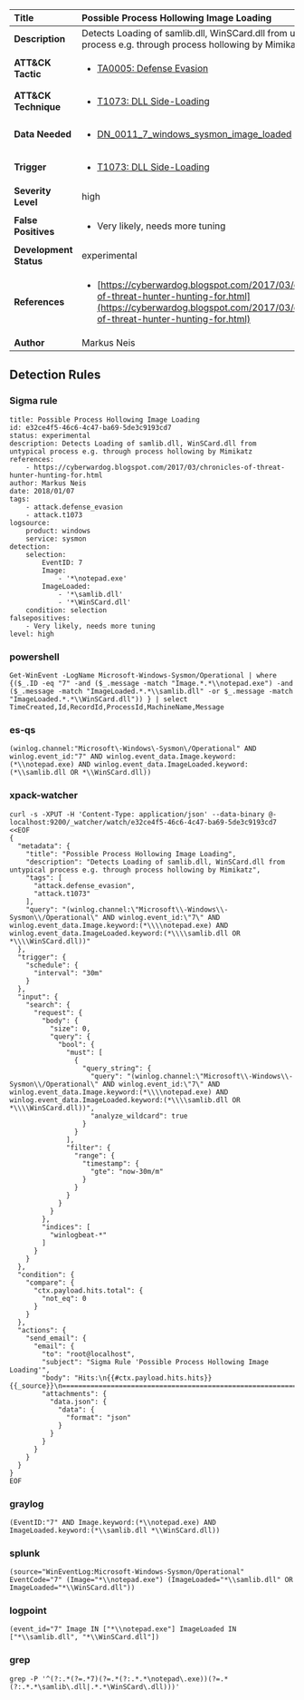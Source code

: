 | Title                    | Possible Process Hollowing Image Loading       |
|:-------------------------|:------------------|
| **Description**          | Detects Loading of samlib.dll, WinSCard.dll from untypical process e.g. through process hollowing by Mimikatz |
| **ATT&amp;CK Tactic**    |  <ul><li>[TA0005: Defense Evasion](https://attack.mitre.org/tactics/TA0005)</li></ul>  |
| **ATT&amp;CK Technique** | <ul><li>[T1073: DLL Side-Loading](https://attack.mitre.org/techniques/T1073)</li></ul>  |
| **Data Needed**          | <ul><li>[DN_0011_7_windows_sysmon_image_loaded](../Data_Needed/DN_0011_7_windows_sysmon_image_loaded.md)</li></ul>  |
| **Trigger**              | <ul><li>[T1073: DLL Side-Loading](../Triggers/T1073.md)</li></ul>  |
| **Severity Level**       | high |
| **False Positives**      | <ul><li>Very likely, needs more tuning</li></ul>  |
| **Development Status**   | experimental |
| **References**           | <ul><li>[https://cyberwardog.blogspot.com/2017/03/chronicles-of-threat-hunter-hunting-for.html](https://cyberwardog.blogspot.com/2017/03/chronicles-of-threat-hunter-hunting-for.html)</li></ul>  |
| **Author**               | Markus Neis |


## Detection Rules

### Sigma rule

```
title: Possible Process Hollowing Image Loading
id: e32ce4f5-46c6-4c47-ba69-5de3c9193cd7
status: experimental
description: Detects Loading of samlib.dll, WinSCard.dll from untypical process e.g. through process hollowing by Mimikatz
references:
    - https://cyberwardog.blogspot.com/2017/03/chronicles-of-threat-hunter-hunting-for.html
author: Markus Neis
date: 2018/01/07
tags:
    - attack.defense_evasion
    - attack.t1073
logsource:
    product: windows
    service: sysmon
detection:
    selection:
        EventID: 7
        Image:
            - '*\notepad.exe'
        ImageLoaded:
            - '*\samlib.dll'
            - '*\WinSCard.dll'
    condition: selection
falsepositives:
    - Very likely, needs more tuning
level: high

```





### powershell
    
```
Get-WinEvent -LogName Microsoft-Windows-Sysmon/Operational | where {($_.ID -eq "7" -and ($_.message -match "Image.*.*\\notepad.exe") -and ($_.message -match "ImageLoaded.*.*\\samlib.dll" -or $_.message -match "ImageLoaded.*.*\\WinSCard.dll")) } | select TimeCreated,Id,RecordId,ProcessId,MachineName,Message
```


### es-qs
    
```
(winlog.channel:"Microsoft\-Windows\-Sysmon\/Operational" AND winlog.event_id:"7" AND winlog.event_data.Image.keyword:(*\\notepad.exe) AND winlog.event_data.ImageLoaded.keyword:(*\\samlib.dll OR *\\WinSCard.dll))
```


### xpack-watcher
    
```
curl -s -XPUT -H 'Content-Type: application/json' --data-binary @- localhost:9200/_watcher/watch/e32ce4f5-46c6-4c47-ba69-5de3c9193cd7 <<EOF
{
  "metadata": {
    "title": "Possible Process Hollowing Image Loading",
    "description": "Detects Loading of samlib.dll, WinSCard.dll from untypical process e.g. through process hollowing by Mimikatz",
    "tags": [
      "attack.defense_evasion",
      "attack.t1073"
    ],
    "query": "(winlog.channel:\"Microsoft\\-Windows\\-Sysmon\\/Operational\" AND winlog.event_id:\"7\" AND winlog.event_data.Image.keyword:(*\\\\notepad.exe) AND winlog.event_data.ImageLoaded.keyword:(*\\\\samlib.dll OR *\\\\WinSCard.dll))"
  },
  "trigger": {
    "schedule": {
      "interval": "30m"
    }
  },
  "input": {
    "search": {
      "request": {
        "body": {
          "size": 0,
          "query": {
            "bool": {
              "must": [
                {
                  "query_string": {
                    "query": "(winlog.channel:\"Microsoft\\-Windows\\-Sysmon\\/Operational\" AND winlog.event_id:\"7\" AND winlog.event_data.Image.keyword:(*\\\\notepad.exe) AND winlog.event_data.ImageLoaded.keyword:(*\\\\samlib.dll OR *\\\\WinSCard.dll))",
                    "analyze_wildcard": true
                  }
                }
              ],
              "filter": {
                "range": {
                  "timestamp": {
                    "gte": "now-30m/m"
                  }
                }
              }
            }
          }
        },
        "indices": [
          "winlogbeat-*"
        ]
      }
    }
  },
  "condition": {
    "compare": {
      "ctx.payload.hits.total": {
        "not_eq": 0
      }
    }
  },
  "actions": {
    "send_email": {
      "email": {
        "to": "root@localhost",
        "subject": "Sigma Rule 'Possible Process Hollowing Image Loading'",
        "body": "Hits:\n{{#ctx.payload.hits.hits}}{{_source}}\n================================================================================\n{{/ctx.payload.hits.hits}}",
        "attachments": {
          "data.json": {
            "data": {
              "format": "json"
            }
          }
        }
      }
    }
  }
}
EOF

```


### graylog
    
```
(EventID:"7" AND Image.keyword:(*\\notepad.exe) AND ImageLoaded.keyword:(*\\samlib.dll *\\WinSCard.dll))
```


### splunk
    
```
(source="WinEventLog:Microsoft-Windows-Sysmon/Operational" EventCode="7" (Image="*\\notepad.exe") (ImageLoaded="*\\samlib.dll" OR ImageLoaded="*\\WinSCard.dll"))
```


### logpoint
    
```
(event_id="7" Image IN ["*\\notepad.exe"] ImageLoaded IN ["*\\samlib.dll", "*\\WinSCard.dll"])
```


### grep
    
```
grep -P '^(?:.*(?=.*7)(?=.*(?:.*.*\notepad\.exe))(?=.*(?:.*.*\samlib\.dll|.*.*\WinSCard\.dll)))'
```



